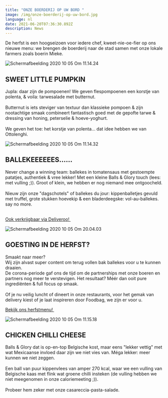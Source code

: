 ```yaml
---
title: "ONZE BOERDERIJ OP UW BORD "
image: /img/onze-boerderij-op-uw-bord.jpg
language: nl
date: 2021-06-20T07:36:30.892Z
description: News
---
```

<!--StartFragment-->

De herfst is een hoogseizoen voor iedere chef, kweet-nie-oe-fier op ons nieuwe menu: we brengen de boerderij naar de stad samen met onze lokale farmers zoals boerin Mieke.

![Schermafbeelding 2020 10 05 Om 11.14.24](https://ballsnglory.be/media/dcrbzvdz/schermafbeelding-2020-10-05-om-11-14-24.png?mode=max&quality=85&width=500&height=1000&rnd=132463943797570000)

## **SWEET LITTLE PUMPKIN**

Jupla: daar zijn de pompoenen! We geven flespompoenen een korstje van polenta, & voila: tarwesalade met butternut.\
 \
Butternut is iets steviger van textuur dan klassieke pompoen & zijn nootachtige smaak combineert fantastisch goed met de gepofte tarwe & dressing van honing, peterselie & hoeve-yoghurt.\
\
We geven het toe: het korstje van polenta... dat idee hebben we van Ottolenghi.

![Schermafbeelding 2020 10 05 Om 11.14.32](https://ballsnglory.be/media/yxfhtvoa/schermafbeelding-2020-10-05-om-11-14-32.png?mode=max&quality=85&width=500&height=1000&rnd=132463945308230000)

## **BALLEKEEEEEES......**

Never change a winning team: ballekes in tomatensaus met gestoempte patatjes, authentiek & vree lekker! Met een kleine Balls & Glory touch (lees: met vulling ;)). Groot of klein, we hebben er nog niemand mee ontgoocheld.\
 \
Nieuw zijn onze "dagschotels" of ballekes du jour: kippenballetjes gevuld met truffel, grote stukken hoevekip & een bladerdeegske: vol-au-ballekes.\
say no more.

\
[Ook verkrijgbaar via Deliveroo! ](https://deliveroo.be/nl-be/merken/balls-and-glory?utm_medium=social&utm_source=website&utm_campaign=Engage-Always_on-Remarket&utm_term=Fans-Brandpage-deliveroo-BENL&utm_content=Brandpage%20deliveroo-Sitelink-Engage)

![Schermafbeelding 2020 10 05 Om 20.04.03](https://ballsnglory.be/media/3lzpoqji/schermafbeelding-2020-10-05-om-20-04-03.png?mode=max&quality=85&width=500&height=1000&rnd=132463946581730000)

## **GOESTING IN DE HERFST?**

Smaakt naar meer?\
Wij zijn alvast super content om terug vollen bak ballekes voor u te kunnen draaien. \
De corona-periode gaf ons de tijd om de partnerships met onze boeren en partners nog meer te verstevigen. Het resultaat? Méér dan ooit pure ingrediënten & full focus op smaak.\
\
Of je nu veilig luncht of dineert in onze restaurants, voor het gemak van delivery kiest of je laat inspireren door Foodbag, we zijn er voor u.

[Bekijk ons herfstmenu! ](https://ballsnglory.be/media/zdvhxkx5/herfstmenu.pdf?utm_medium=email&utm_source=emailmarketing&utm_campaign=Contact-Farm_to_table-Remarket&utm_term=Fans-Herfstmenu-BENL&utm_content=Herfstmenu%20link%20mail-Sitelink-Contact)

![Schermafbeelding 2020 10 05 Om 11.15.18](https://ballsnglory.be/media/rgqfy0g1/schermafbeelding-2020-10-05-om-11-15-18.png?mode=max&quality=85&width=500&height=1000&rnd=132463947379400000)

## **CHICKEN CHILLI CHEESE**

Balls & Glory dat is op-en-top Belgische kost, maar eens "lekker vettig" met wat Mexicaanse invloed daar zijn we niet vies van. Méga lekker: meer kunnen we niet zeggen.\
\
Een ball van puur kippenvlees van amper 270 kcal, waar we een vulling van Belgische kaas met flink wat groene chilli insteken (de vulling hebben we niet meegenomen in onze caloriemeeting ;)).\
\
Probeer hem zeker met onze casareccia-pasta-salade.

<!--EndFragment-->